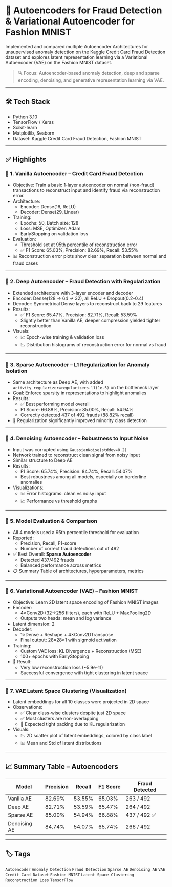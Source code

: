 # 🧠 Autoencoders for Fraud Detection & Variational Autoencoder for Fashion MNIST

Implemented and compared multiple Autoencoder Architectures for unsupervised anomaly detection on the Kaggle Credit Card Fraud Detection dataset and explores latent representation learning via a Variational Autoencoder (VAE) on the Fashion MNIST dataset.

> 🔍 Focus: Autoencoder-based anomaly detection, deep and sparse encoding, denoising, and generative representation learning via VAE.

---

## 🛠️ Tech Stack
- Python 3.10
- TensorFlow / Keras
- Scikit-learn
- Matplotlib, Seaborn
- Dataset: Kaggle Credit Card Fraud Detection, Fashion MNIST

---

## ✅ Highlights

### 🔹 1. Vanilla Autoencoder – Credit Card Fraud Detection
- Objective: Train a basic 1-layer autoencoder on normal (non-fraud) transactions to reconstruct input and identify fraud via reconstruction error.
- Architecture:
  - Encoder: Dense(16, ReLU)
  - Decoder: Dense(29, Linear)
- Training:
  - Epochs: 50, Batch size: 128
  - Loss: MSE, Optimizer: Adam
  - EarlyStopping on validation loss
- Evaluation:
  - Threshold set at 95th percentile of reconstruction error
  - ✅ F1 Score: 65.03%, Precision: 82.69%, Recall: 53.55%
- 📊 Reconstruction error plots show clear separation between normal and fraud cases

---

### 🔹 2. Deep Autoencoder – Fraud Detection with Regularization
- Extended architecture with 3-layer encoder and decoder
- Encoder: Dense(128 → 64 → 32), all ReLU + Dropout(0.2–0.4)
- Decoder: Symmetrical Dense layers to reconstruct back to 29 features
- Results:
  - ✅ F1 Score: 65.47%, Precision: 82.71%, Recall: 53.59%
  - Slightly better than Vanilla AE, deeper compression yielded tighter reconstruction
- Visuals:
  - 📈 Epoch-wise training & validation loss
  - 📉 Distribution histograms of reconstruction error for normal vs fraud

---

### 🔹 3. Sparse Autoencoder – L1 Regularization for Anomaly Isolation
- Same architecture as Deep AE, with added `activity_regularizer=regularizers.l1(1e-5)` on the bottleneck layer
- Goal: Enforce sparsity in representations to highlight anomalies
- Results:
  - ✅ Best performing model overall
  - F1 Score: 66.88%, Precision: 85.00%, Recall: 54.94%
  - Correctly detected 437 of 492 frauds (88.82% recall)
- 🧠 Regularization significantly improved minority class detection

---

### 🔹 4. Denoising Autoencoder – Robustness to Input Noise
- Input was corrupted using `GaussianNoise(stddev=0.2)`
- Network trained to reconstruct clean signal from noisy input
- Similar structure to Deep AE
- Results:
  - F1 Score: 65.74%, Precision: 84.74%, Recall: 54.07%
  - Best robustness among all models, especially on borderline anomalies
- Visualizations:
  - 📊 Error histograms: clean vs noisy input
  - 📈 Performance vs threshold graphs

---

### 🔹 5. Model Evaluation & Comparison
- All 4 models used a 95th percentile threshold for evaluation
- Reported:
  - Precision, Recall, F1-score
  - Number of correct fraud detections out of 492
- ✅ Best Overall: **Sparse Autoencoder**
  - Detected 437/492 frauds
  - Balanced performance across metrics
- 📋 Summary Table of architectures, hyperparameters, metrics

---

### 🔹 6. Variational Autoencoder (VAE) – Fashion MNIST
- Objective: Learn 2D latent space encoding of Fashion MNIST images
- Encoder:
  - 4×Conv2D (32→256 filters), each with ReLU + MaxPooling2D
  - Outputs two heads: mean and log variance
- Latent dimension: 2
- Decoder:
  - 1×Dense + Reshape + 4×Conv2DTranspose
  - Final output: 28×28×1 with sigmoid activation
- Training:
  - Custom VAE loss: KL Divergence + Reconstruction (MSE)
  - 100+ epochs with EarlyStopping
- 🧪 Result:
  - Very low reconstruction loss (~5.9e-11)
  - Successful convergence with tight clustering in latent space

---

### 🔹 7. VAE Latent Space Clustering (Visualization)
- Latent embeddings for all 10 classes were projected in 2D space
- Observations:
  - ✅ Clear class-wise clusters despite just 2D space
  - ✅ Most clusters are non-overlapping
  - 🧠 Expected tight packing due to KL regularization
- Visuals:
  - 📉 2D scatter plot of latent embeddings, colored by class label
  - 📊 Mean and Std of latent distributions

---

## 📈 Summary Table – Autoencoders

| Model         | Precision | Recall | F1 Score | Fraud Detected |
|---------------|-----------|--------|----------|----------------|
| Vanilla AE    | 82.69%    | 53.55% | 65.03%   | 263 / 492      |
| Deep AE       | 82.71%    | 53.59% | 65.47%   | 264 / 492      |
| Sparse AE     | 85.00%    | 54.94% | 66.88%   | 437 / 492 ✅    |
| Denoising AE  | 84.74%    | 54.07% | 65.74%   | 266 / 492      |

---

## 🏷️ Tags
`Autoencoder` `Anomaly Detection` `Fraud Detection` `Sparse AE` `Denoising AE` `VAE`  
`Credit Card Dataset` `Fashion MNIST` `Latent Space Clustering` `Reconstruction Loss` `TensorFlow`
